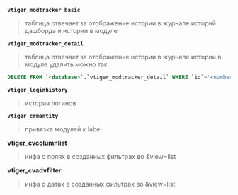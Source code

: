 **`vtiger_modtracker_basic`**
> таблица отвечает за отображение истории в журнале историй дашборда и истории в модуле

**`vtiger_modtracker_detail`**
> таблица отвечает за отображение истории в журнале истории в модуле
> удалить можно так
```sql
DELETE FROM `<database>`.`vtiger_modtracker_detail` WHERE `id`='<number>';
```

**`vtiger_loginhistory`**
> история логинов

**`vtiger_crmentity`**
> привязка модулей к label

**vtiger_cvcolumnlist**
> инфа о полях в созданных фильтрах во &view=list

**vtiger_cvadvfilter**
> инфа о датах в созданных фильтрах во &view=list
